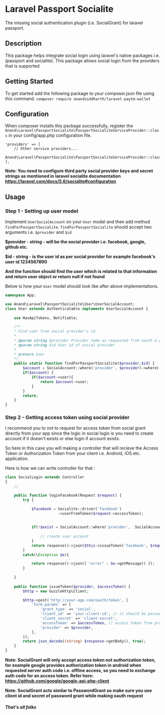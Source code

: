 # Laravel Passport Socialite
The missing social authentication plugin (i.e. SocialGrant) for laravel passport.

## Description
This package helps integrate social login using laravel's native packages i.e. (passport and socialite). This package allows social login from the providers that is supported 

## Getting Started
To get started add the following package to your composer.json file using this command.
`composer require anandsiddharth/laravel-paytm-wallet`

## Configuration
When composer installs this package successfully, register the   `Anand\Laravel\PassportSocialite\PassportSocialiteServiceProvider::class` in your config/app.php configuration file.


```
'providers' => [
    // Other service providers...
    Anand\Laravel\PassportSocialite\PassportSocialiteServiceProvider::class,
],
```

**Note: You need to configure third party social provider keys and secret strings as mentioned in laravel socialite documentation https://laravel.com/docs/5.6/socialite#configuration**

## Usage

### Step 1 - Setting up user model

Implement `UserSocialAccount` on your `User` model and then add method `findForPassportSocialite`.
`findForPassportSocialite` should accept two arguments i.e. `$provider` and `$id`
    
**$provider - string - will be the social provider i.e. facebook, google, github etc.**

**$id - string - is the user id as per social provider for example facebook's user id 1234567890**

**And the function should find the user which is related to that information and return user object or return null if not found**



Below is how your `User` model should look like after above implementations.

```php
namespace App;

use Anand\Laravel\PassportSocialite\User\UserSocialAccount;
class User extends Authenticatable implements UserSocialAccount {
    
    use HasApiTokens, Notifiable;

    /**
    * Find user from social provider's id
    * 
    * @param string $provider Provider name as requested from oauth e.g. facebook
    * @param string $id User id of social provider
    *
    * @return User
    */
    public static function findForPassportSocialite($provider,$id) {
        $account = SocialAccount::where('provider', $provider)->where('provider_user_id', $id)->first();
        if($account) {
            if($account->user){
                return $account->user;
            }
        }
        return;
    }
}
```

### Step 2 - Getting access token using social provider

I recommend you to not to request for access token from social grant directly from your app since the logic in social login is you need to create account if it doesn't exists or else login if account exists. 

So here in this case you will making a controller that will recieve the Access Token or Authorization Token from your client i.e. Android, iOS etc. application.

Here is how we can write controller for that :

```php
class SocialLogin extends Controller
{
    //

	public function loginFacebook(Request $request) {
		try {

			$facebook = Socialite::driver('facebook')
						->userFromToken($request->accessToken);
			
			
			if(!$exist = SocialAccount::where('provider',  SocialAccount::SERVICE_FACEBOOK)->where('provider_user_id', $facebook->getId())->first()){
				
				// create user account
			}
            return response()->json($this->issueToken('facebook', $request->accessToken));
		}
		catch(\Exception $e){

			return response()->json([ "error" : $e->getMessage() ]);
		}
		
	}
    
    public function issueToken($provider, $accessToken) {
        $http = new GuzzleHttp\Client;

        $http->post('http://your-app.com/oauth/token', [
            'form_params' => [
                'grant_type' => 'social',
                'client_id' => 'your-client-id', // it should be password grant client
                'client_secret' => 'client-secret',
                'accessToken' => $accessToken, // access token from provider
                'provider' => $provider,
            ],
        ]);
        return json_decode((string) $response->getBody(), true);
    }
}
```

**Note: SocialGrant will only accept access token not authorization token, for example google provides authorization token in android when requested server auth code i.e. offline access, so you need to exchange auth code for an access token. Refer here: https://github.com/google/google-api-php-client**

**Note: SocialGrant acts similar to PasswordGrant so make sure you use client id and secret of password grant while making oauth request**


##### That's all folks

